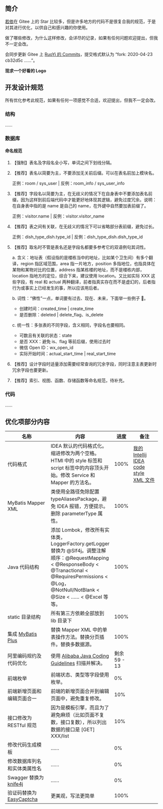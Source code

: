 ## 简介

[若依](http://doc.wuyou.vip)在 Gitee 上的 Star 比较多，但是许多地方的代码不是很复合我的规范，于是对其进行优化，以供自己和感兴趣的你使用。

做了哪些修改，为什么这样修改，会详尽的记录，如果有任何问题欢迎提出，但我不一定会改。

会同步更新 Gitee 上 [RuoYi 的 Commits](https://gitee.com/y_project/RuoYi/commits/master)，提交格式默认为 “fork: 2020-04-23 cb32d5c ……”。

**现求一个好看的 Logo**

## 开发设计规范

所有优化参考此规范，如果有任何一项感觉不合适，欢迎提出，但我不一定会改。

### 结构

……

### 数据库

#### 命名规范

1. 【强制】表名及字段名全小写，单词之间下划线分隔。

2. 【推荐】表名以简要为主，不要添加无关前后缀。可以在表名前加上模块名。

    正例：room / sys_user | 反例：room_info / sys_user_info

4. 【推荐】字段名以简要为主，在无歧义的情况下在自身表中不要添加表名前缀，因为这样到前后端代码中才能更好地体现其逻辑，避免过度冗余。说明：在自身表中指的是 name 是自己的 name，在外键中自然要加表前缀了。

    正例：visitor.name | 反例：visitor.visitor_name
    
5. 【推荐】表之间有关联，在无歧义的情况下可以省略部分表前缀，避免过长。

    正例：dish_type_dish.type_id | 反例：dish_type_dish.dish_type_id
    
6. 【推荐】取名时不管是表名还是字段名都要多参考它的双语例句其词性。

    a. 含义：地址表（假设指的是楼栋当中的地址，比如某个卫生间）有多个翻译，region 指区域范围，area 指一片地方，position 多指地位，也指具体在某物和某物对比的位置，address 指某栋楼的地址，而不是楼栋内部，location 指地方的定位，综合下来，建议使用 location。又比如实际 XXX 这些字段，有 real 和 actual 两种翻译，前者指真实存在而不是虚幻的，后者指行为或事实上已经发生的事，所以应该用后者。

    b. 词性：“佛性”一点，单词要有过去、现在、未来，下面举一些例子 🌰。

      * 创建时间：created_time | create_time
      * 是否删除：deleted | delete_flag、is_delete
        
    c. 统一性：多张表的不同字段，含义相同，字段名也要相同。
    
      * 可数且有关联的状态：state
      * 是否 XXX：避免 is、flag 等前后缀，使用过去时
      * 微信 Open ID：wx_open_id
      * 实际开始时间：actual_start_time | real_start_time
    
7. 【推荐】设计字段时适量添加需要经常查询的冗余字段，同时注意主表更新时冗余字段也要更新。

8. 【推荐】索引、视图、函数、存储函数等命名规范，待补充。

### 代码

……

## 优化项部分内容

<table>
  <thead>
    <tr>
      <th width="180px">名称</th>
      <th>内容</th>
      <th>进度</th>
      <th width="130px">备注</th>
    </tr>
  </thead>
  <tbody>
    <tr>
      <td>代码格式</td>
      <td>IDEA 默认的代码格式化。缩进修改为两个空格。HTMl 中的 style 标签和 script 标签中的内容顶头开始。修改 Service 和 Mapper 的方法名。</td>
      <td>100%</td>
      <td><a href="./docs/%5BIntellij%20IDEA%20code%20style%5D%20nowrap.xml">我的 Intellij IDEA code style XML 文件</a></td>
    </tr>
    <tr>
      <td>MyBatis Mapper XML</td>
      <td>类使用全路径免除配置 typeAliasesPackage，避免 IDEA 报错，方便提示。删除 parameterType 属性。</td>
      <td>100%</td>
      <td></td>
    </tr>
    <tr>
      <td>Java 代码结构</td>
      <td>添加 Lombok，修改所有实体类，LoggerFactory.getLogger 替换为 @Slf4j。调整注解顺序：@RequestMapping < @ResponseBody < @Tranactional < @RequiresPermissions < @Log，@NotNull/NotBlank < @Size < …… < @Excel 等等。</td>
      <td>100%</td>
      <td></td>
    </tr>
    <tr>
      <td>static 目录结构</td>
      <td>所有第三方依赖全部放到 lib 目录下</td>
      <td>100%</td>
      <td></td>
    </tr>
    <tr>
      <td>集成 <a href="https://mp.baomidou.com/">MyBatis Plus</a></td>
      <td>替换 Mapper XML 中的单表操作方法。替换分页插件。替换多数据源。</td>
      <td>100%</td>
      <td></td>
    </tr>
    <tr>
      <td>阿里编码规约及代码优化</td>
      <td>使用 <a href="https://plugins.jetbrains.com/plugin/10046-alibaba-java-coding-guidelines">Alibaba Java Coding Guidelines</a> 扫描并解决。</td>
      <td>剩余 59 - 13</td>
      <td></td>
    </tr>
    <tr>
      <td>前端枚举</td>
      <td>前端状态、类型等字段使用枚举。</td>
      <td>0%</td>
      <td></td>
    </tr>
    <tr>
      <td>前端新增页面和编辑页面合一</td>
      <td>前端的新增页面合并到编辑页面中，避免重复修改。</td>
      <td>10%</td>
      <td></td>
    </tr>
    <tr>
      <td>接口修改为 RESTful 规范</td>
      <td>因为是模板引擎，而且为了避免麻烦（比如页面不复数，接口复数），所以列出数据的接口是 [GET] XXX/list</td>
      <td>10%</td>
      <td></td>
    </tr>
    <tr>
      <td>修改代码生成模板</td>
      <td>……</td>
      <td>0%</td>
      <td></td>
    </tr>
    <tr>
      <td>修改数据库列名和实体类属性名</td>
      <td>……</td>
      <td>0%</td>
      <td></td>
    </tr>
    <tr>
      <td>Swagger 替换为 <a href="https://gitee.com/xiaoym/knife4j">knife4j</a></td>
      <td>……</td>
      <td>0%</td>
      <td></td>
    </tr>
    <tr>
      <td>验证码替换为 <a href="https://github.com/whvcse/EasyCaptcha">EasyCaptcha</a></td>
      <td>更美观，写法更简单</td>
      <td>100%</td>
      <td></td>
    </tr>
  </tbody>
</table>
